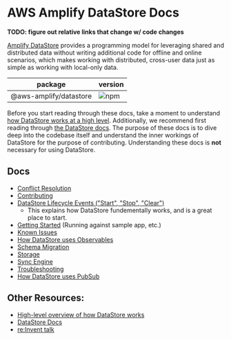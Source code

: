 # AWS Amplify DataStore Docs

**TODO: figure out relative links that change w/ code changes**

[Amplify DataStore](https://docs.amplify.aws/lib/datastore/getting-started/q/platform/js/) provides a programming model for leveraging shared and distributed data without writing additional code for offline and online scenarios, which makes working with distributed, cross-user data just as simple as working with local-only data.

| package                | version                                                         |
| ---------------------- | --------------------------------------------------------------- |
| @aws-amplify/datastore | ![npm](https://img.shields.io/npm/v/@aws-amplify/datastore.svg) |

Before you start reading through these docs, take a moment to understand [how DataStore works at a high level](https://docs.amplify.aws/lib/datastore/how-it-works/q/platform/js/). Additionally, we recommend first reading through [the DataStore docs](https://docs.amplify.aws/lib/datastore/getting-started/q/platform/js/). The purpose of these docs is to dive deep into the codebase itself and understand the inner workings of DataStore for the purpose of contributing. Understanding these docs is **not** necessary for using DataStore.

## Docs

- [Conflict Resolution](docs/conflict-resolution.md)
- [Contributing](docs/contributing.md)
- [DataStore Lifecycle Events ("Start", "Stop", "Clear")](docs/datastore-lifecycle-events.md)
  - This explains how DataStore fundementally works, and is a great place to start.
- [Getting Started](docs/getting-started.md) (Running against sample app, etc.)
- [Known Issues](docs/known-issues.md)
- [How DataStore uses Observables](docs/observables.md)
- [Schema Migration](docs/schema-migration.md)
- [Storage](docs/storage.md)
- [Sync Engine](docs/sync-engine.md)
- [Troubleshooting](docs/troubleshooting.md)
- [How DataStore uses PubSub](docs/pubsub.md)

## Other Resources:

- [High-level overview of how DataStore works](https://docs.amplify.aws/lib/datastore/how-it-works/q/platform/js/)
- [DataStore Docs](https://docs.amplify.aws/lib/datastore/getting-started/q/platform/js/)
- [re:Invent talk](https://www.youtube.com/watch?v=KcYl6_We0EU)
